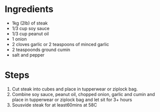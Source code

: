 # Ingredients
* 1kg (2lb) of steak
* 1/3 cup soy sauce
* 1/3 cup peanut oil
* 1 onion
* 2 cloves garlic or 2 teaspoons of minced garlic
* 2 teaspoonds ground cumin
* salt and pepper

# Steps
1. Cut steak into cubes and place in tupperwear or ziplock bag.
2. Combine soy sauce, peanut oil, chopped onion, garlic and cumin and place in tupperwear or ziplock bag and let sit for 3+ hours
3. Sousvide steak for at least60mins at 58C

